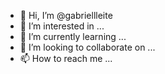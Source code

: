 - 👋 Hi, I’m @gabriellleite
- 👀 I’m interested in ...
- 🌱 I’m currently learning ...
- 💞️ I’m looking to collaborate on ...
- 📫 How to reach me ...

<!---
gabriellleite/gabriellleite is a ✨ special ✨ repository because its `README.md` (this file) appears on your GitHub profile.
You can click the Preview link to take a look at your changes.
--->
